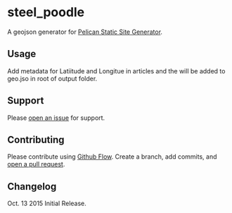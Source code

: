 # steel_poodle

A geojson generator for [Pelican Static Site Generator](http://blog.getpelican.com/). 


## Usage

Add metadata for Latiitude and Longitue in articles and the will be added to geo.jso in root of output folder.


## Support

Please [open an issue](https://github.com/jrigden/steel_poodle/issues/new) for support.

## Contributing

Please contribute using [Github Flow](https://guides.github.com/introduction/flow/). Create a branch, add commits, and [open a pull request](https://github.com/jrigden/steel_poodle/compare/).

## Changelog

Oct. 13 2015
Initial Release.
